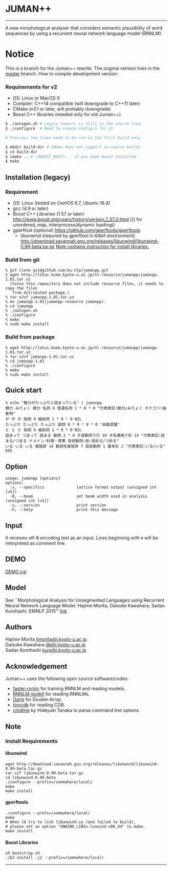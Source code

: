 # JUMAN++
-----
A new morphological analyser that considers semantic plausibility of 
word sequences by using a recurrent neural network language model (RNNLM).

# Notice

This is a branch for the Juman++ rewrite.
The original version lives in the [master](https://github.com/ku-nlp/jumanpp/tree/master) branch.
How to compile development version:

### Requirements for v2

- OS: Linux or MacOS X
- Compiler: C++14 compatible (will downgrade to C++11 later)
- CMake (v3.1 or later, will probably downgrade)
- Boost C++ libraries (needed only for old Juman++)

```bash
$ ./autogen.sh # Legacy Juman++ is still in the source tree. 
$ ./configure  # Need to create config.h for it.

# Previous two lines need to be run on the first build only

$ mkdir build-dir # CMake does not support in-source builds
$ cd build-dir
$ cmake .. # -DBOOST_ROOT=... if you have boost installed
$ make

```


## Installation (legacy)
### Requirement
- OS: Linux (tested on CentOS 6.7, Ubuntu 16.4) 
- gcc (4.9 or later)
- Boost C++ Libraries (1.57 or later)  
 http://www.boost.org/users/history/version_1_57_0.html
[]( for unordered_map, interprocess(dynamic loading))
- gperftool (optional)
 https://github.com/gperftools/gperftools
    * libunwind (required by gperftool in 64bit environment) 
    http://download.savannah.gnu.org/releases/libunwind/libunwind-0.99-beta.tar.gz
[Note contains instruction for install libraries.](#markdown-header-note)

### Build from git
```
% git clone git@github.com:ku-nlp/jumanpp.git
% wget http://lotus.kuee.kyoto-u.ac.jp/nl-resource/jumanpp/jumanpp-1.01.tar.xz
  (Since this repository does not include resource files, it needs to copy the files
   from ditributed package.)
% tar xJvf jumanpp-1.01.tar.xz
% mv jumanpp-1.01/jumanpp-resource jumanpp/.
% cd jumanpp
% ./autogen.sh
% ./configure 
% make
% sudo make install
```

### Build from package
```
% wget http://lotus.kuee.kyoto-u.ac.jp/nl-resource/jumanpp/jumanpp-1.01.tar.xz
% tar xJvf jumanpp-1.01.tar.xz
% cd jumanpp-1.01
% ./configure 
% make
% sudo make install
```

## Quick start
```
% echo "魅力がたっぷりと詰まっている" | jumanpp
魅力 みりょく 魅力 名詞 6 普通名詞 1 * 0 * 0 "代表表記:魅力/みりょく カテゴリ:抽象物"
が が が 助詞 9 格助詞 1 * 0 * 0 NIL
たっぷり たっぷり たっぷり 副詞 8 * 0 * 0 * 0 "自動認識"
と と と 助詞 9 格助詞 1 * 0 * 0 NIL
詰まって つまって 詰まる 動詞 2 * 0 子音動詞ラ行 10 タ系連用テ形 14 "代表表記:詰まる/つまる ドメイン:料理・食事 自他動詞:他:詰める/つめる"
いる いる いる 接尾辞 14 動詞性接尾辞 7 母音動詞 1 基本形 2 "代表表記:いる/いる"
EOS
```

## Option
```
usage: jumanpp [options] 
options:
  -s, --specifics              lattice format output (unsigned int [=5])
  -B, --beam                   set beam width used in analysis (unsigned int [=5])
  -v, --version                print version
  -h, --help                   print this message
```

## Input
It receives utf-8 encoding text as an input.
Lines beginning with `#` will be interpreted as comment line.

## DEMO
[DEMO cgi](http://tulip.kuee.kyoto-u.ac.jp/demo/jumanpp_lattice?text=%E5%A4%96%E5%9B%BD%E4%BA%BA%E5%8F%82%E6%94%BF%E6%A8%A9%E3%81%AB%E5%AF%BE%E3%81%99%E3%82%8B%E8%80%83%E3%81%88%E6%96%B9%E3%81%AE%E9%81%95%E3%81%84)

## Model
See ``Morphological Analysis for Unsegmented Languages using Recurrent Neural Network Language Model. Hajime Morita, Daisuke Kawahara, Sadao Kurohashi. EMNLP 2015''
[link](http://aclweb.org/anthology/D/D15/D15-1276.pdf)

## Authors
Hajime Morita <hmorita@i.kyoto-u.ac.jp>  
Daisuke Kawahara <dk@i.kyoto-u.ac.jp>  
Sadao Kurohashi <kuro@i.kyoto-u.ac.jp>

## Acknowledgement
Juman++ uses the following open source software/codes:
- [faster-rnnlm](https://github.com/yandex/faster-rnnlm) for training RNNLM and reading models.
- [RNNLM-toolkit](http://rnnlm.org/) for reading RNNLMs.
- [Darts](http://chasen.org/~taku/software/darts/) for Double-Array.
- [tinycdb](http://www.corpit.ru/mjt/tinycdb.html) for reading CDB.
- [cmdline](https://github.com/tanakh/cmdline) by Hideyuki Tanaka to parse command line options.

## Note 

### Install Requirements
#### libunwind
```
wget http://download.savannah.gnu.org/releases/libunwind/libunwind-0.99-beta.tar.gz
tar xzf libunwind-0.99-beta.tar.gz
cd libunwind-0.99-beta
./configure --prefix=/somewhere/local/
make 
make install
```
#### gperftools
```
./configure --prefx=/somewhere/local/
make
# When ld try to link libunwind.so (and failed to build), 
# please set an option "UNWIND_LIBS=-lunwind-x86_64" to make.
make install
```
#### Boost Libraries 
```
sh bootstrap.sh
./b2 install -j2 --prefix=/somewhere/local/
```
----
